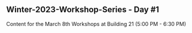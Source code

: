 ## Winter-2023-Workshop-Series - Day #1

Content for the March 8th Workshops at Building 21 (5:00 PM - 6:30 PM)

